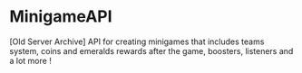 # MinigameAPI
[Old Server Archive] API for creating minigames that includes teams system, coins and emeralds rewards after the game, boosters, listeners and a lot more !
